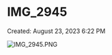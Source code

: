 # IMG_2945

Created: August 23, 2023 6:22 PM

![IMG_2945.PNG](IMG_2945%20d39fdda890a4420aa916ea9430167787/IMG_2945.png)
